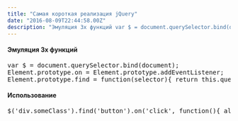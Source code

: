 ```yaml
---
title: "Самая короткая реализация jQuery"
date: "2016-08-09T22:44:58.00Z"
description: "Эмуляция 3х функций var $ = document.querySelector.bind(document); Element.prototype.on = Element.prototype.addEventListener; El"
---
```


<!--kg-card-begin: html--><h4>Эмуляция 3х функций</h4>
<pre>var $ = document.querySelector.bind(document);<br>Element.prototype.on = Element.prototype.addEventListener;<br>Element.prototype.find = function(selector){ return this.querySelector(selector) }</pre>
<h4>Использование</h4>
<pre>$('div.someClass').find('button').on('click', function(){ alert('Yeah!') });</pre>
<!--kg-card-end: html-->

